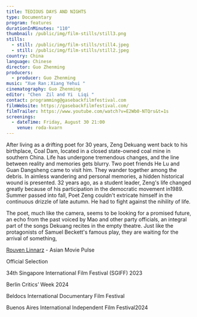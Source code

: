 ```yaml
---
title: TEDIOUS DAYS AND NIGHTS
type: Documentary
program: features
durationInMinutes: "110"
thumbnail: /public/img/film-stills/still3.png
stills:
  - still: /public/img/film-stills/still4.jpeg
  - still: /public/img/film-stills/still2.jpeg
country: China
language: Chinese
director: Guo Zhenming
producers:
  - producer: Guo Zhenming
music: "Xue Ran；Xiang Yehui "
cinematography: Guo Zhenming
editor: "Chen  Zil and Yi  Liqi "
contact: programming@gasebackfilmfestival.com
filmWebsite: https://gasebackfilmfestival.com/
filmTrailer: https://www.youtube.com/watch?v=E2Wb0-NTQrs&t=1s
screenings:
  - dateTime: Friday, August 30 21:00
    venue: roda-kvarn
---
```

After living as a drifting poet for 30 years, Zeng Dekuang went back to his birthplace, Coal Dam, located in a closed state-owned coal mine in southern China. Life has undergone tremendous changes, and the line between reality and memories gets blurry. Two poet friends He Lu and Guan Dangsheng came to visit him. They wander together among the debris. In aimless wandering and personal memories, a hidden historical wound is presented. 32 years ago, as a student leader, Zeng's life changed greatly because of his participation in the democratic movement in1989. Summer passed into fall, Poet Zeng couldn't extricate himself in the continuous drizzle of late autumn. He had to fight against the nihility of life.

The poet, much like the camera, seems to be looking for a promised future, an echo from the past voiced by Mao and other party officials, an integral part of the songs Dekuang recites in the empty theatre. Just like the protagonists of Samuel Beckett's famous play, they are waiting for the arrival of something,

[Rouven Linnarz](https://asianmoviepulse.com/author/roubinho/) - Asian Movie Pulse



Official Selection

34th Singapore International Film Festival (SGIFF) 2023

Berlin Critics’ Week 2024

Beldocs International Documentary Film Festival

Buenos Aires International Independent Film Festival2024